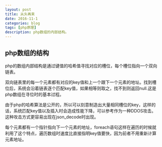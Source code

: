 ```yaml
---
layout: post
title: 从头再来
date: 2016-11-1
categories: blog
tags: [php原理]
description: php数组的内部结构。
---
```


## php数组的结构

php的数组内部结构是通过键值的哈希值寻找对应的槽位，每个槽位指向一个双向链表。

双向链表里的每一个元素都有对应的key值和上一个跟下一个元素的地址。找到槽位后，系统会沿着链表逐个匹配key值，如果相等则取之，找不到则返回null.这是php数组在寻位时的基本过程。

由于php的哈希算法是公开的，所以可以刻意制造出大量相同槽位的key，这样的话，系统匹配key值以及插入时会造成性能下降，可以参考作为一种DDOS攻击。这种攻击方式更容易出现在json_decode时出现。

每个元素都有一个指针指向下一个元素的地址，foreach语句这样在遍历的时候就利用了这个特点，遍历数组时速度比直接指明key值要快，因为前者不用重新计算元素地址。